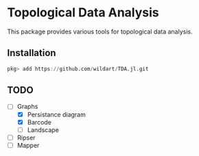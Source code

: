 # Topological Data Analysis

This package provides various tools for topological data analysis.

## Installation

```julia
pkg> add https://github.com/wildart/TDA.jl.git
```

## TODO

- [ ] Graphs
    - [x] Persistance diagram
    - [x] Barcode
    - [ ] Landscape
- [ ] Ripser
- [ ] Mapper
